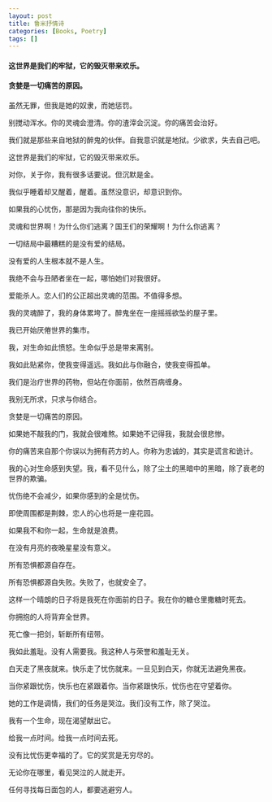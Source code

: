 ```yaml
---
layout: post
title: 鲁米抒情诗
categories: [Books, Poetry]
tags: []
---
```

#### 这世界是我们的牢狱，它的毁灭带来欢乐。
#### 贪婪是一切痛苦的原因。
<!-- more -->
虽然无罪，但我是她的奴隶，而她惩罚。

别搅动浑水。你的灵魂会澄清。你的渣滓会沉淀。你的痛苦会治好。

我们就是那些来自地狱的醉鬼的伙伴。自我意识就是地狱。少欲求，失去自己吧。

这世界是我们的牢狱，它的毁灭带来欢乐。

对你，关于你，我有很多话要说。但沉默是金。

我似乎睡着却又醒着，醒着。虽然没意识，却意识到你。

如果我的心忧伤，那是因为我向往你的快乐。

灵魂和世界啊！为什么你们逃离？国王们的荣耀啊！为什么你逃离？

一切结局中最糟糕的是没有爱的结局。

没有爱的人生根本就不是人生。

我绝不会与丑陋者坐在一起，哪怕她们对我很好。

爱能杀人。恋人们的公正超出灵魂的范围。不值得多想。

我的灵魂醉了，我的身体累垮了。醉鬼坐在一座摇摇欲坠的屋子里。

我已开始厌倦世界的集市。

我，对生命如此愤怒。生命似乎总是带来离别。

我如此贴紧你，使我变得遥远。我如此与你融合，使我变得孤单。

我们是治疗世界的药物，但站在你面前，依然百病缠身。

我别无所求，只求与你结合。

贪婪是一切痛苦的原因。

如果她不敲我的门，我就会很难熬。如果她不记得我，我就会很悲惨。

你的痛苦来自那个你误以为拥有药方的人。你称为忠诚的，其实是谎言和诡计。

我的心对生命感到失望。我，看不见什么，除了尘土的黑暗中的黑暗，除了衰老的世界的欺骗。

忧伤绝不会减少，如果你感到的全是忧伤。

即使周围都是荆棘，恋人的心也将是一座花园。

如果我不和你一起，生命就是浪费。

在没有月亮的夜晚星星没有意义。

所有恐惧都源自存在。

所有恐惧都源自失败。失败了，也就安全了。

这样一个晴朗的日子将是我死在你面前的日子。我在你的糖仓里撒糖时死去。

你拥抱的人将背弃全世界。

死亡像一把剑，斩断所有纽带。

我如此羞耻。没有人需要我。我这种人与荣誉和羞耻无关。

白天走了黑夜就来。快乐走了忧伤就来。一旦见到白天，你就无法避免黑夜。

当你紧跟忧伤，快乐也在紧跟着你。当你紧跟快乐，忧伤也在守望着你。

她的工作是调情，我们的任务是哭泣。我们没有工作，除了哭泣。

我有一个生命，现在渴望献出它。

给我一点时间。给我一点时间去死。

没有比忧伤更幸福的了。它的奖赏是无穷尽的。

无论你在哪里，看见哭泣的人就走开。

任何寻找每日面包的人，都要逃避穷人。
